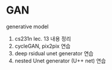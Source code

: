 # GAN
generative model
1. cs231n lec. 13 내용 정리
2. cycleGAN, pix2pix 연습
3. deep rsidual unet generator 연습
4. nested Unet generator (U++ net) 연습
